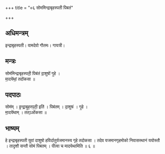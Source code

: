 +++
title = "०६ सोममिन्द्राबृहस्पती पिबतं"

+++
## अधिमन्त्रम्
इन्द्राबृहस्पती। वामदेवो गौतमः। गायत्री।

## मन्त्रः
सोम॑मिन्द्राबृहस्पती॒ पिब॑तं दा॒शुषो॑ गृ॒हे ।  
मा॒दये॑थां॒ तदो॑कसा ॥

## पदपाठः
सोम॑म् । इ॒न्द्रा॒बृ॒ह॒स्प॒ती॒ इति॑ । पिब॑तम् । दा॒शुषः॑ । गृ॒हे ।  
मा॒दये॑थाम् । तत्ऽओ॑कसा ॥

## भाष्यम्
हे इन्द्राबृहस्पती युवां दाशुषो हविर्दातुर्यजमानस्य गृहे तदोकसा । तदेव यजमानगृहमोको निवासस्थानं ययोस्तौ । तादृशौ सन्तौ सोमं पिबतम् । पीत्वा च मादयेथामिति ॥ ६ ॥